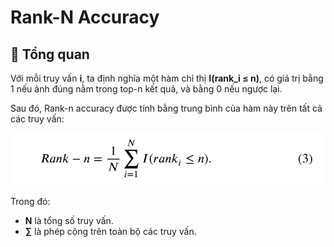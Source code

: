 # Rank-N Accuracy

## 🧾 Tổng quan
Với mỗi truy vấn **i**, ta định nghĩa một hàm chỉ thị **I(rank_i ≤ n)**, có giá trị bằng 1 nếu ảnh đúng nằm trong top-n kết quả, và bằng 0 nếu ngược lại.

Sau đó, Rank-n accuracy được tính bằng trung bình của hàm này trên tất cả các truy vấn:

![Công thức Rank-n](/evaluation/metrics/rank-n-accuracy/img/rank-n-accuracy.png)

Trong đó:
- **N** là tổng số truy vấn.
- **∑** là phép cộng trên toàn bộ các truy vấn.